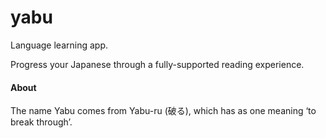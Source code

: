 # yabu
Language learning app.

Progress your Japanese through a fully-supported reading experience.

#### About
The name Yabu comes from Yabu-ru (破る), which has as one meaning ‘to break through’.
